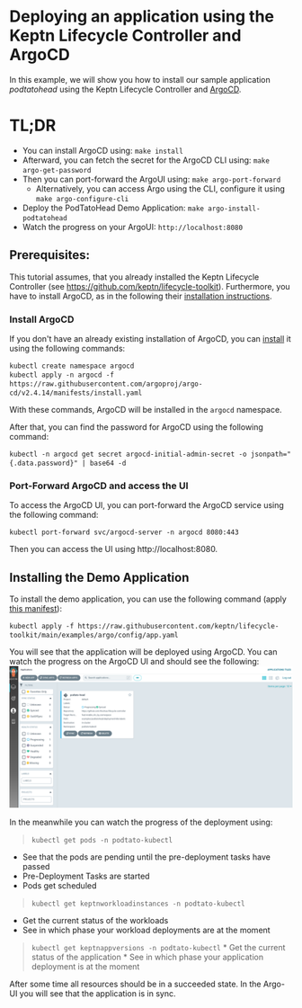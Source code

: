 # Deploying an application using the Keptn Lifecycle Controller and ArgoCD

In this example, we will show you how to install our sample application *podtatohead* using the Keptn Lifecycle Controller and [ArgoCD](https://argo-cd.readthedocs.io/en/stable/).

# TL;DR
* You can install ArgoCD using: `make install`
* Afterward, you can fetch the secret for the ArgoCD CLI using: `make argo-get-password`
* Then you can port-forward the ArgoUI using: `make argo-port-forward`
  * Alternatively, you can access Argo using the CLI, configure it using `make argo-configure-cli`
* Deploy the PodTatoHead Demo Application: `make argo-install-podtatohead`
* Watch the progress on your ArgoUI: `http://localhost:8080`

## Prerequisites:
This tutorial assumes, that you already installed the Keptn Lifecycle Controller (see https://github.com/keptn/lifecycle-toolkit). Furthermore, you have to install ArgoCD, as in the following their [installation instructions](https://argo-cd.readthedocs.io/en/stable/getting_started/).

### Install ArgoCD
If you don't have an already existing installation of ArgoCD, you can [install](https://raw.githubusercontent.com/argoproj/argo-cd/v2.4.14/manifests/install.yaml) it using the following commands:
```shell
kubectl create namespace argocd
kubectl apply -n argocd -f https://raw.githubusercontent.com/argoproj/argo-cd/v2.4.14/manifests/install.yaml
```

With these commands, ArgoCD will be installed in the `argocd` namespace.

After that, you can find the password for ArgoCD using the following command:
```shell
kubectl -n argocd get secret argocd-initial-admin-secret -o jsonpath="{.data.password}" | base64 -d
```

### Port-Forward ArgoCD and access the UI
To access the ArgoCD UI, you can port-forward the ArgoCD service using the following command:
```shell
kubectl port-forward svc/argocd-server -n argocd 8080:443
```
Then you can access the UI using http://localhost:8080.

## Installing the Demo Application
To install the demo application, you can use the following command (apply [this manifest](https://raw.githubusercontent.com/keptn/lifecycle-toolkit/main/examples/argo/config/app.yaml)):
```shell
kubectl apply -f https://raw.githubusercontent.com/keptn/lifecycle-toolkit/main/examples/argo/config/app.yaml
```

You will see that the application will be deployed using ArgoCD. You can watch the progress on the ArgoCD UI and should see the following:
![img.png](assets/argo-screen.png)

In the meanwhile you can watch the progress of the deployment using:
> `kubectl get pods -n podtato-kubectl`
  * See that the pods are pending until the pre-deployment tasks have passed
  * Pre-Deployment Tasks are started
  * Pods get scheduled

> `kubectl get keptnworkloadinstances -n podtato-kubectl`
  * Get the current status of the workloads
  * See in which phase your workload deployments are at the moment
  
> `kubectl get keptnappversions -n podtato-kubectl`
    * Get the current status of the application
    * See in which phase your application deployment is at the moment

After some time all resources should be in a succeeded state. In the Argo-UI you will see that the application is in sync.

